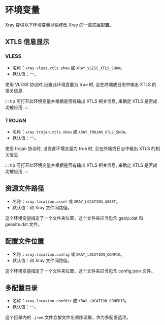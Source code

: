 # 环境变量

Xray 提供以下环境变量以供修改 Xray 的一些底层配置。

## XTLS 信息显示

<Badge text="Deprecated" type="warning"/>

### VLESS

- 名称：`xray.vless.xtls.show` 或 `XRAY_VLESS_XTLS_SHOW`。
- 默认值：`""`。

使用 VLESS 协议时,设置此环境变量为 true 时, 会在终端或日志中输出 XTLS 的相关信息.

::: tip
可打开此环境变量并根据是否有输出 XTLS 相关信息, 来确定 XTLS 是否成功被应用.
:::

### TROJAN

- 名称：`xray.trojan.xtls.show` 或 `XRAY_TROJAN_XTLS_SHOW`。
- 默认值：`""`。

使用 trojan 协议时, 设置此环境变量为 true 时, 会在终端或日志中输出 XTLS 的相关信息.

::: tip
可打开此环境变量并根据是否有输出 XTLS 相关信息, 来确定 XTLS 是否成功被应用.
:::

## 资源文件路径

- 名称：`xray.location.asset` 或 `XRAY_LOCATION_ASSET`。
- 默认值：和 Xray 文件同路径。

这个环境变量指定了一个文件夹位置，这个文件夹应当包含 geoip.dat 和 geosite.dat 文件。

## 配置文件位置

- 名称：`xray.location.config` 或 `XRAY_LOCATION_CONFIG`。
- 默认值：和 Xray 文件同路径。

这个环境变量指定了一个文件夹位置，这个文件夹应当包含 config.json 文件。

## 多配置目录

- 名称：`xray.location.confdir` 或 `XRAY_LOCATION_CONFDIR`。
- 默认值：`""`。

这个目录内的 `.json` 文件会按文件名顺序读取，作为多配置选项。
